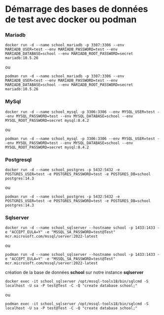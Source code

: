 # Démarrage des bases de données de test avec docker ou podman

### Mariadb

```
docker run -d --name school_mariadb -p 3307:3306 --env MARIADB_USER=test --env MARIADB_PASSWORD=test --env MARIADB_DATABASE=school --env MARIADB_ROOT_PASSWORD=secret mariadb:10.5.26
```

ou

```
podman run -d --name school_mariadb -p 3307:3306 --env MARIADB_USER=test --env MARIADB_PASSWORD=test --env MARIADB_DATABASE=school --env MARIADB_ROOT_PASSWORD=secret mariadb:10.5.26
```

### MySql

```
docker run -d --name school_mysql -p 3306:3306 --env MYSQL_USER=test --env MYSQL_PASSWORD=test --env MYSQL_DATABASE=school --env MYSQL_ROOT_PASSWORD=secret mysql:8.4.2
```

ou

```
podman run -d --name school_mysql -p 3306:3306 --env MYSQL_USER=test --env MYSQL_PASSWORD=test --env MYSQL_DATABASE=school --env MYSQL_ROOT_PASSWORD=secret mysql:8.4.2
```

### Postgresql

```
docker run -d --name school_postgres -p 5432:5432 -e POSTGRES_USER=test -e POSTGRES_PASSWORD=test -e POSTGRES_DB=school postgres:14.3
```

ou

```
podman run -d --name school_postgres -p 5432:5432 -e POSTGRES_USER=test -e POSTGRES_PASSWORD=test -e POSTGRES_DB=school postgres:14.3
```

### Sqlserver

```
docker run -d --name school_sqlserver --hostname school -p 1433:1433 -e "ACCEPT_EULA=Y" -e "MSSQL_SA_PASSWORD=test@Test" mcr.microsoft.com/mssql/server:2022-latest
```

ou

```
podman run -d --name school_sqlserver --hostname school -p 1433:1433 -e "ACCEPT_EULA=Y" -e "MSSQL_SA_PASSWORD=test@Test" mcr.microsoft.com/mssql/server:2022-latest
```

création de la base de données **school** sur notre instance **sqlserver**

```
docker exec -it school_sqlserver /opt/mssql-tools18/bin/sqlcmd -S localhost -U sa -P test@Test -C -Q "create database school;"
```

ou 

```
podman exec -it school_sqlserver /opt/mssql-tools18/bin/sqlcmd -S localhost -U sa -P test@Test -C -Q "create database school;"
```